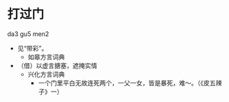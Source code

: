 



# 打过门
da3 gu5 men2
+ 见“带彩”。
  * 如皋方言词典
+ （借）以虚言搪塞，遮掩实情
  * 兴化方言词典
    - 一个门里平白无故连死两个，一父一女，皆是暴死，难～。（《皮五辣子》一）

